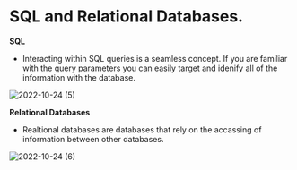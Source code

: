 # SQL and Relational Databases.

**SQL**

- Interacting within SQL queries is a seamless concept. If you are familiar with the query parameters you can easily target and idenify all of the information with the database.


![2022-10-24 (5)](https://user-images.githubusercontent.com/108303424/197456123-042b29e8-a1b3-429f-86a1-d06c95635a71.png)


**Relational Databases**

- Realtional databases are databases that rely on the accassing of information between other databases. 


![2022-10-24 (6)](https://user-images.githubusercontent.com/108303424/197456473-cf5c4e11-148b-4d04-84fc-54d876487b49.png)
